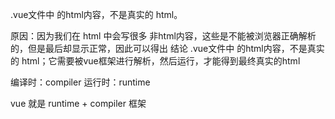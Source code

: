 .vue文件中 的html内容，不是真实的 html。

原因：因为我们在 html 中会写很多  非html内容，这些是不能被浏览器正确解析的，但是最后却显示正常，因此可以得出
结论 .vue文件中 的html内容，不是真实的 html；它需要被vue框架进行解析，然后运行，才能得到最终真实的html

编译时：compiler
运行时：runtime

vue 就是 runtime + compiler 框架
